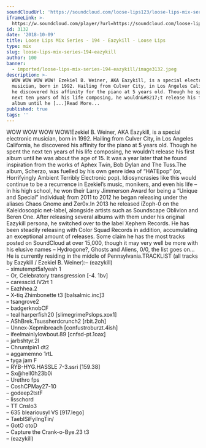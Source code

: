 ```yaml
---
soundCloudUrl: 'https://soundcloud.com/loose-lips123/loose-lips-mix-series-194-eazykill'
iframeLink: >-
  https://w.soundcloud.com/player/?url=https://soundcloud.com/loose-lips123/loose-lips-mix-series-194-eazykill&color=00aabb&auto_play=false&hide_related=false&show_comments=true&show_user=true&show_reposts=false
id: 3132
date: '2018-10-09'
title: Loose Lips Mix Series - 194 - Eazykill - Loose Lips
type: mix
slug: loose-lips-mix-series-194-eazykill
author: 100
banner:
  - imported/loose-lips-mix-series-194-eazykill/image3132.jpeg
description: >-
  WOW WOW WOW WOW! Ezekiel B. Weiner, AKA Eazykill, is a special electronic
  musician, born in 1992. Hailing from Culver City, in Los Angeles California,
  he discovered his affinity for the piano at 5 years old. Though he spent the
  next ten years of his life composing, he wouldn&#8217;t release his first
  album until he [...]Read More...
published: true
tags: ''
---
```

WOW WOW WOW WOW!Ezekiel B. Weiner, AKA Eazykill, is a special electronic musician, born in 1992. Hailing from Culver City, in Los Angeles California, he discovered his affinity for the piano at 5 years old. Though he spent the next ten years of his life composing, he wouldn’t release his first album until he was about the age of 15. It was a year later that he found inspiration from the works of Aphex Twin, Bob Dylan and The Tuss.The album, Scherzo, was fuelled by his own genre idea of “HATEpop” (or, Horrifyingly Ambient Terribly Electronic pop). Idiosyncrasies like this would continue to be a recurrence in Ezekiel’s music, monikers, and even his life – in his high school, he won their Larry Jimmerson Award for being a “Unique and Special” individual; from 2011 to 2012 he began releasing under the aliases Chaos Gnome and Zer0x.In 2013 he released iZoph-0 on the Kaleidoscopic net-label, alongside artists such as Soundscape Oblivion and Beren One. After releasing several albums with them under his original Eazykill persona, he switched over to the label Xephem Records. He has been steadily releasing with Color Squad Records in addition, accumulating an exceptional amount of releases. Some claim he has the most tracks posted on SoundCloud at over 15,000, though it may very well be more with his elusive names – Hydrogone?, Ghosts and Aliens, 0/0, the list goes on…He is currently residing in the middle of Pennsylvania.TRACKLIST (all tracks by Eazykill / Ezekiel B. Weiner):– (eazykill)  
– ximutempt5a!yeah 1  
– Or, Celebratory transgression \[-4. 1bv\]  
– caresscid.IV2rt 1  
– Eazhhea.2  
– X-tiq Zhimbonette t3 \[balsalmic.inc\]3  
– tsangrove2  
– badgerknobCF  
– teal harperfish20 \[slimegrimePslops.xox1\]  
– AShBrek.Tsussherdcrunch2 \[rbit.2oh\]  
– Unnex-Xepmibreach \[confustroburzt.4ish\]  
– ifeelmainlylowbout.89 \[cnfsd-pt.1oax\]  
– jarbshtyr.2l  
– Chrumtpin1 dt2  
– aggamemno 1rtL  
– tyga jam F  
– RYB-HYG.HASSLE 7-3.ssri \[159.38\]  
– Sx@hell0h23b0i  
– Urethro fps  
– CoshCPMay27-10  
– godeep2tstF  
– lisschord  
– TT Cnslo3  
– 635 bleariousyl VS \[917.lego\]  
– TaeblSiFyilngTin/  
– GotO otoD  
– Capture the Crank-o-Bye.23 t3  
– (eazykill)